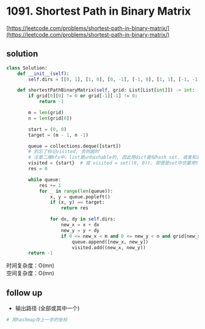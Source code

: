 # 1091. Shortest Path in Binary Matrix
[https://leetcode.com/problems/shortest-path-in-binary-matrix/](https://leetcode.com/problems/shortest-path-in-binary-matrix/)


## solution

```python
class Solution:
    def __init__(self):
        self.dirs = [[0, 1], [1, 0], [0, -1], [-1, 0], [1, 1], [-1, -1], [1, -1], [-1, 1]]

    def shortestPathBinaryMatrix(self, grid: List[List[int]]) -> int:
        if grid[0][0] != 0 or grid[-1][-1] != 0:
            return -1

        m = len(grid)
        n = len(grid[0])

        start = (0, 0)
        target = (m - 1, n -1)

        queue = collections.deque([start])
        # 别忘了标记visited, 否则超时
        # 注意二维bfs中，list是unhashable的, 因此用dict类似hash set. 或者和岛屿问题一样通过改变数字实现
        visited = {start}  # 或 visited = set((0, 0)), 即使是set中也要用tuple, list is unhashable
        res = 0

        while queue:
            res += 1
            for _ in range(len(queue)):
                x, y = queue.popleft()
                if (x, y) == target:
                    return res

                for dx, dy in self.dirs:
                    new_x = x + dx
                    new_y = y + dy
                    if 0 <= new_x < m and 0 <= new_y < n and grid[new_x][new_y] == 0 and (new_x, new_y) not in visited:
                        queue.append([new_x, new_y])
                        visited.add((new_x, new_y))
        return -1
```
时间复杂度：O(mn) <br>
空间复杂度：O(mn)


## follow up

- 输出路径 (全部或其中一个)
```python
# 用hashmap存上一步的坐标

```
